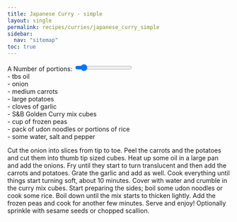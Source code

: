 ```yaml
---
title: Japanese Curry - simple
layout: single
permalink: recipes/curries/japanese_curry_simple
sidebar:
  nav: "sitemap"
toc: true
---
```


<meta name="viewport" content="width=device-width, initial-scale=1">
<style>
<link rel="stylesheet" href="css/slider_style.css">
</style>

<div class="slidecontainer">
  <label for="serving">A Number of portions: <span id="multiply"></span></label>
  <input type="range" min="1" max="10" value="2" class="slider" id="servingInput">

  <div class="Recipe-IngredientList">
    <div class="Recipe-Ingredient js-recipeIngredient" data-baseValue="0.5"> - <span></span> tbs oil</div>
    <div class="Recipe-Ingredient js-recipeIngredient" data-baseValue="0.5"> - <span></span> onion</div>
    <div class="Recipe-Ingredient js-recipeIngredient" data-baseValue="1.5"> - <span></span> medium carrots</div>
    <div class="Recipe-Ingredient js-recipeIngredient" data-baseValue="0.75"> - <span></span> large potatoes</div>
    <div class="Recipe-Ingredient js-recipeIngredient" data-baseValue="1.5"> - <span></span> cloves of garlic</div>
    <div class="Recipe-Ingredient js-recipeIngredient" data-baseValue="1.5"> - <span></span> S&B Golden Curry mix cubes</div>
    <div class="Recipe-Ingredient js-recipeIngredient" data-baseValue="0.25"> - <span></span> cup of frozen peas</div>
    <div class="Recipe-Ingredient js-recipeIngredient" data-baseValue="1"> - <span></span> pack of udon noodles or portions of rice</div>
    <div class="Recipe-Ingredient js-recipeIngredient"> - some water, salt and pepper</div>
  </div>
</div>

<!-- https://codepen.io/Erilan/pen/qQWpqa -->
<script src="https://cdnjs.cloudflare.com/ajax/libs/jquery/3.3.1/jquery.min.js"></script>

<script>
var slider = document.getElementById("servingInput");

var multiply = document.getElementById("multiply");
multiply.innerHTML = slider.value;
slider.oninput = function() {multiply.innerHTML = this.value;}

// Recipe calculator with jquery
var computeServing = function(serving) {
  $('.js-recipeIngredient').each(function(index, item) {
    $(item).children('span').html($(item)[0].dataset.basevalue * serving)
  })
}
$('#servingInput').on('change', function() {
  computeServing($(this).val())
})
computeServing(2)
</script>

Cut the onion into slices from tip to toe. Peel the carrots and the potatoes and cut them into thumb tip sized cubes. Heat up some oil in a large pan and add the onions. Fry until they start to turn translucent and then add the carrots and potatoes. Grate the garlic and add as well. Cook everything until things start turning soft, about 10 minutes. Cover with water and crumble in the curry mix cubes. Start preparing the sides; boil some udon noodles or cook some rice. Boil down until the mix starts to thicken lightly. Add the frozen peas and cook for another few minutes. Serve and enjoy! Optionally sprinkle with sesame seeds or chopped scallion.

